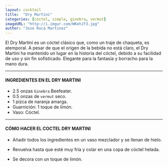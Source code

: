 ```yaml
---
layout: cocktail
title:  "Dry Martini"
categories: [cóctel, simple, ginebra, vermut]
imageURL: "http://i.imgur.com/WKehJf3.jpg"
author: "Jose Roca Martinez"
---
```


El Dry Martini es un cóctel clásico que, como un traje de chaqueta, es atemporal. A pesar de que el origen de la bebida no está claro, el Dry Martini ha mantenido un lugar en la historia del cóctel, debido a su facilidad de uso y sin fin sofisticado. Elegante para la fantasía y borracho para la mano dura.

**************************************************

#### INGREDIENTES EN EL DRY MARTINI

- 2.5 onzas `Ginebra` Beefeater.
- 0.5 onzas de `vermut` seco.
- 1 pizca de naranja amarga.
- Guarnición: 1 toque de limón.
- Vaso: Cóctel.

**************************************************

#### CÓMO HACER EL COCTEL DRY MARTINI

- Añadir todos los ingredientes en un vaso mezclador y se llenan de hielo.

- Revuelva hasta que esté muy fría y colar en una copa de cóctel helada.

- Se decora con un toque de limón.
